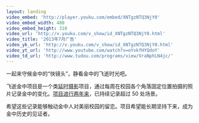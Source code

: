 ```yaml
---
layout: landing
video_embed: 'http://player.youku.com/embed/XNTgzNTQ3NjY0'
video_embed_width: 480
video_embed_height: 310
video_url: 'http://v.youku.com/v_show/id_XNTgzNTQ3NjY0.html'
video_title: '2013年7月广告'
video_yk_url: 'http://v.youku.com/v_show/id_XNTgzNTQ3NjY0.html'
video_yt_url: 'http://www.youtube.com/watch?v=oYvkfHYQdoY'
video_td_url: 'http://www.tudou.com/programs/view/VraNphLN4jc/'
---
```


一起来守候金中的“快镜头”，静看金中的飞逝时光吧。

飞逝金中项目是一个类<acronym title="timelapse">延时摄影</acronym>项目，通过每周在校园各个角落固定位置拍摄的照片记录金中的变化。[项目进行两年来](introduction.html?utm_source=fleetingjz&utm_medium=inlinelink&utm_campaign=fleetingjz%2Fintroduction&utm_content=landing_slogan "项目介绍")，已持续记录超过 50 处场景。

希望这些记录能够触动金中人对美丽校园的留恋。项目希望能长期坚持下来，成为金中历史的见证者。